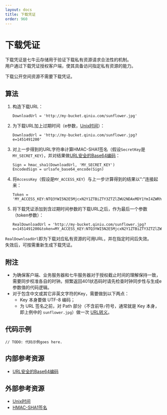 ```yaml
---
layout: docs
title: 下载凭证
order: 960
---
```


<a id="download-token"></a>
# 下载凭证

下载凭证是七牛云存储用于验证下载私有资源请求合法性的机制。  
用户通过下载凭证授权客户端，使其具备访问指定私有资源的能力。  

下载公开空间资源不需要下载凭证。  

<a id="download-token-algorithm"></a>
## 算法

1. 构造下载URL：  

	```
    DownloadUrl = 'http://my-bucket.qiniu.com/sunflower.jpg'
	```

2. 为下载URL加上过期时间（e参数，[Unix时间][unixTimeHref]）：  

	```
    DownloadUrl = 'http://my-bucket.qiniu.com/sunflower.jpg?e=1451491200'
	```

3. 对上一步得到的URL字符串计算HMAC-SHA1签名（假设`SecretKey`是`MY_SECRET_KEY`），并对结果做[URL安全的Base64编码][urlsafeBase64Href]：

	```
    Sign = hmac_sha1(DownloadUrl, 'MY_SECRET_KEY')
    EncodedSign = urlsafe_base64_encode(Sign)
	```

4. 将`AccessKey`（假设是`MY_ACCESS_KEY`）与上一步计算得到的结果以“:”连接起来：

	```
    Token = 'MY_ACCESS_KEY:NTQ3YWI5N2E5MjcxN2Y1ZTBiZTY3ZTZlZWU2NDAxMDY1YmI4ZWRhNwo='
	```

5. 将下载凭证添加到含过期时间参数的下载URL之后，作为最后一个参数（token参数）：  

	```
    RealDownloadUrl = 'http://my-bucket.qiniu.com/sunflower.jpg?e=1451491200&token=MY_ACCESS_KEY:NTQ3YWI5N2E5MjcxN2Y1ZTBiZTY3ZTZlZWU2NDAxMDY1YmI4ZWRhNwo='
	```

`RealDownloadUrl`即为下载对应私有资源的可用URL，并在指定时间后失效。  
失效后，可按需重新生成下载凭证。  

<a id="download-token-remarks"></a>
## 附注

- 为确保客户端、业务服务器和七牛服务器对于授权截止时间的理解保持一致，需要同步校准各自的时钟。频繁返回401状态码时请先检查时钟同步性与生成e参数值的代码逻辑。  
- 对于包含中文或其它非英文字符的Key，需要做到以下两点：  
    - Key 本身要做 UTF-8 编码；
    - 为 URL 签名之前，对 Path 部分（不含前导`/`符号，通常就是 Key 本身，即上例中的 `sunflower.jpg`）做一次 [URL转义][urlescapeHref]。

<a id="download-token-samples"></a>
## 代码示例

```
// TODO: 代码示例goes here.
```

<a id="download-internal-resources"></a>
## 内部参考资源

- [URL安全的Base64编码][urlsafeBase64Href]

<a id="download-external-resources"></a>
## 外部参考资源

- [Unix时间][unixTimeHref]
- [HMAC-SHA1签名][hmacSha1Href]

[unixTimeHref]:             http://en.wikipedia.org/wiki/Unix_time                                               "Unix时间"
[jsonHref]:                 http://en.wikipedia.org/wiki/JSON                                                    "JSON格式"
[hmacSha1Href]:             http://en.wikipedia.org/wiki/Hash-based_message_authentication_code                  "HMAC-SHA1签名"
[urlsafeBase64Href]: ../../overview/appendix.html#urlsafe-base64 "URL安全的Base64编码"

[urlescapeHref]:            http://zh.wikipedia.org/wiki/%E7%99%BE%E5%88%86%E5%8F%B7%E7%BC%96%E7%A0%81
